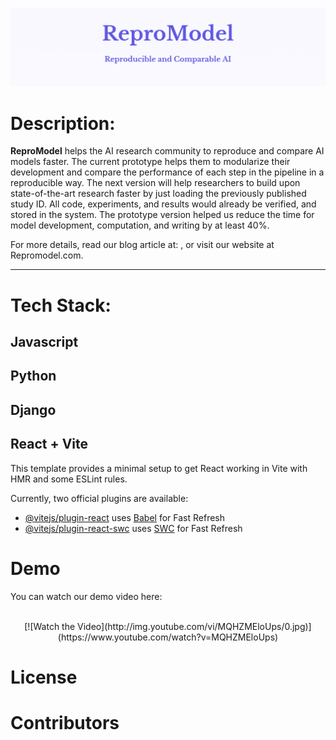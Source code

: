 ![Header Image](pic1)
# Description:

**ReproModel** helps the AI research community to reproduce and compare AI models faster. 
The current prototype helps them to modularize their development and compare the performance of each step in the pipeline in a reproducible way. 
The next version will help researchers to build upon state-of-the-art research faster by just loading the previously published study ID. All code, experiments, and results would already be verified, and stored in the system. The prototype version helped us reduce the time for model development, computation, and writing by at least 40%. 

For more details, read our blog article at: , or visit our website at Repromodel.com.

---

# Tech Stack: 
## Javascript
## Python
## Django
## React + Vite

This template provides a minimal setup to get React working in Vite with HMR and some ESLint rules.

Currently, two official plugins are available:

- [@vitejs/plugin-react](https://github.com/vitejs/vite-plugin-react/blob/main/packages/plugin-react/README.md) uses [Babel](https://babeljs.io/) for Fast Refresh
- [@vitejs/plugin-react-swc](https://github.com/vitejs/vite-plugin-react-swc) uses [SWC](https://swc.rs/) for Fast Refresh

# Demo
You can watch our demo video here:   
<br>
<div align="center">
[![Watch the Video](http://img.youtube.com/vi/MQHZMEloUps/0.jpg)](https://www.youtube.com/watch?v=MQHZMEloUps)
</div>

# License 



# Contributors





